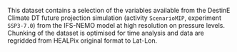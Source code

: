 This dataset contains a selection of the variables available from the DestinE Climate DT future projection simulation (activity `ScenarioMIP`, experiment `SSP3-7.0`) from the IFS-NEMO model at high resolution on pressure levels. Chunking of the dataset is optimised for time analysis and data are regridded from HEALPix original format to Lat-Lon.